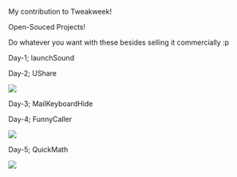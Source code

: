 My contribution to Tweakweek!

Open-Souced Projects!

Do whatever you want with these besides selling it commercially :p


Day-1; launchSound

Day-2; UShare

![](http://s3.amazonaws.com/imgly_production/1603575/large.png)

Day-3; MailKeyboardHide

Day-4; FunnyCaller

![](http://s3.amazonaws.com/imgly_production/1621190/large.png)

Day-5; QuickMath

![](http://s3.amazonaws.com/imgly_production/1630696/large.png)




